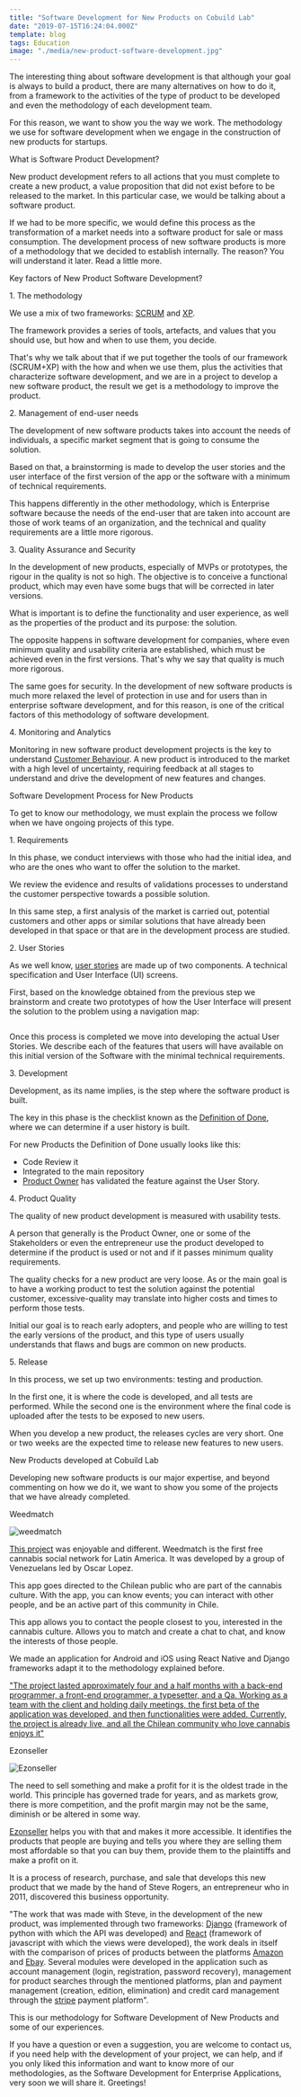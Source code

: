 ```yaml
---
title: "Software Development for New Products on Cobuild Lab"
date: "2019-07-15T16:24:04.000Z"
template: blog
tags: Education
image: "./media/new-product-software-development.jpg"
---
```





The interesting thing about software development is that although your goal is always to build a product, there are many alternatives on how to do it, from a framework to the activities of the type of product to be developed and even the methodology of each development team. 

For this reason, we want to show you the way we work. The methodology we use for software development when we engage in the construction of new products for startups.


<title-2>What is Software Product Development?</title-2>

New product development refers to all actions that you must complete to create a new product, a value proposition that did not exist before to be released to the market. In this particular case, we would be talking about a software product. 

If we had to be more specific, we would define this process as the transformation of a market needs into a software product for sale or mass consumption. 
The development process of new software products is more of a methodology that we decided to establish internally. The reason? You will understand it later. Read a little more.


<title-2>Key factors of New Product Software Development?</title-2>


<title-3>1. The methodology</title-3>

We use a mix of two frameworks: [SCRUM](https://www.scrum.org/) and [XP](https://en.wikipedia.org/wiki/Extreme_programming).

The framework provides a series of tools, artefacts, and values that you should use, but how and when to use them, you decide. 

That's why we talk about that if we put together the tools of our framework (SCRUM+XP) with the how and when we use them, plus the activities that characterize software development, and we are in a project to develop a new software product, the result we get is a methodology to improve the product. 


<title-3>2. Management of end-user needs</title-3>

The development of new software products takes into account the needs of individuals, a specific market segment that is going to consume the solution. 

Based on that, a brainstorming is made to develop the user stories and the user interface of the first version of the app or the software with a minimum of technical requirements. 

This happens differently in the other methodology, which is Enterprise software because the needs of the end-user that are taken into account are those of work teams of an organization, and the technical and quality requirements are a little more rigorous.

<title-3>3. Quality Assurance and Security</title-3>

In the development of new products, especially of MVPs or prototypes, the rigour in the quality is not so high. The objective is to conceive a functional product, which may even have some bugs that will be corrected in later versions. 

What is important is to define the functionality and user experience, as well as the properties of the product and its purpose: the solution. 

The opposite happens in software development for companies, where even minimum quality and usability criteria are established, which must be achieved even in the first versions. That's why we say that quality is much more rigorous. 

The same goes for security. In the development of new software products is much more relaxed the level of protection in use and for users than in enterprise software development, and for this reason, is one of the critical factors of this methodology of software development. 

<title-3>4. Monitoring and Analytics</title-3>

Monitoring in new software product development projects is the key to understand [Customer Behaviour](https://en.wikipedia.org/wiki/Consumer_behaviour). A new product is introduced to the market with a high level of uncertainty, requiring feedback at all stages to understand and drive the development of new features and changes.

<title-2>Software Development Process for New Products</title-2>

To get to know our methodology, we must explain the process we follow when we have ongoing projects of this type. 


<title-3>1. Requirements</title-3>

In this phase, we conduct interviews with those who had the initial idea, and who are the ones who want to offer the solution to the market. 

We review the evidence and results of validations processes to understand the customer perspective towards a possible solution.

In this same step, a first analysis of the market is carried out, potential customers and other apps or similar solutions that have already been developed in that space or that are in the development process are studied.

<title-3>2. User Stories</title-3>

As we well know, [user stories](https://cobuildlab.com/blog/user-stories/) are made up of two components. A technical specification and User Interface (UI) screens. 

First, based on the knowledge obtained from the previous step we brainstorm and create two prototypes of how the User Interface will present the solution to the problem using a navigation map:

![]()

Once this process is completed we move into developing the actual User Stories. We describe each of the features that users will have available on this initial version of the Software with the minimal technical requirements.

<title-3>3. Development</title-3>

Development, as its name implies, is the step where the software product is built. 

The key in this phase is the checklist known as the [Definition of Done](https://www.leadingagile.com/2017/02/definition-of-done/), where we can determine if a user history is built.


For new Products the Definition of Done usually looks like this:

* Code Review it
* Integrated to the main repository
* [Product Owner](https://www.scrum.org/resources/what-is-a-product-owner) has validated the feature against the User Story.

<title-3>4. Product Quality</title-3>

The quality of new product development is measured with usability tests. 

A person that generally is the Product Owner, one or some of the Stakeholders or even the entrepreneur use the product developed to determine if the product is used or not and if it passes minimum quality requirements. 

The quality checks for a new product are very loose. As or the main goal is to have a working product to test the solution against the potential customer, excessive-quality may translate into higher costs and times to perform those tests.

Initial our goal is to reach early adopters, and people who are willing to test the early versions of the product, and this type of users usually understands that flaws and bugs are common on new products.

<title-3>5. Release</title-3>

In this process, we set up two environments: testing and production. 

In the first one, it is where the code is developed, and all tests are performed. While the second one is the environment where the final code is uploaded after the tests to be exposed to new users.

When you develop a new product, the releases cycles are very short. One or two weeks are the expected time to release new features to new users.


<title-2>New Products developed at Cobuild Lab</title-2>

Developing new software products is our major expertise, and beyond commenting on how we do it, we want to show you some of the projects that we have already completed. 

<title-3>Weedmatch</title-3>

![weedmatch](./media/weedmaych.jpg)

[This project](https://weedmatch.cl/) was enjoyable and different. Weedmatch is the first free cannabis social network for Latin America. It was developed by a group of Venezuelans led by Oscar Lopez. 

This app goes directed to the Chilean public who are part of the cannabis culture. With the app, you can know events; you can interact with other people, and be an active part of this community in Chile. 

This app allows you to contact the people closest to you, interested in the cannabis culture. Allows you to match and create a chat to chat, and know the interests of those people. 

We made an application for Android and iOS using React Native and Django frameworks adapt it to the methodology explained before. 

["The project lasted approximately four and a half months with a back-end programmer, a front-end programmer, a typesetter, and a Qa. Working as a team with the client and holding daily meetings, the first beta of the application was developed, and then functionalities were added. Currently, the project is already live, and all the Chilean community who love cannabis enjoys it"](https://cobuildlab.com/customer-success-stories/weedmatch/)

<title-3>Ezonseller</title-3>

![Ezonseller](./media/ezonseller-logo.png)

The need to sell something and make a profit for it is the oldest trade in the world. This principle has governed trade for years, and as markets grow, there is more competition, and the profit margin may not be the same, diminish or be altered in some way. 

[Ezonseller](http://www.ezonseller.com/) helps you with that and makes it more accessible. It identifies the products that people are buying and tells you where they are selling them most affordable so that you can buy them, provide them to the plaintiffs and make a profit on it. 

It is a process of research, purchase, and sale that develops this new product that we made by the hand of Steve Rogers, an entrepreneur who in 2011, discovered this business opportunity.

"The work that was made with Steve, in the development of the new product, was implemented through two frameworks: [Django](https://www.djangoproject.com/) (framework of python with which the API was developed) and [React](https://reactjs.org/) (framework of javascript with which the views were developed), the work deals in itself with the comparison of prices of products between the platforms [Amazon](https://www.amazon.com/) and [Ebay](https://www.ebay.com/). Several modules were developed in the application such as account management (login, registration, password recovery), management for product searches through the mentioned platforms, plan and payment management (creation, edition, elimination) and credit card management through the [stripe](https://stripe.com/) payment platform".

This is our methodology for Software Development of New Products and some of our experiences. 

If you have a question or even a suggestion, you are welcome to contact us, if you need help with the development of your project, we can help, and if you only liked this information and want to know more of our methodologies, as the Software Development for Enterprise Applications, very soon we will share it. Greetings!
